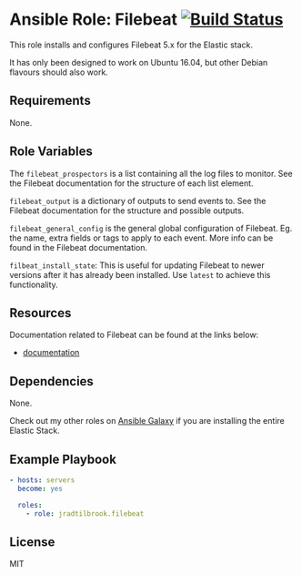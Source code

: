 # Ansible Role: Filebeat [![Build Status](https://travis-ci.org/jradtilbrook/ansible-role-filebeat.svg?branch=master)](https://travis-ci.org/jradtilbrook/ansible-role-filebeat)

This role installs and configures Filebeat 5.x for the Elastic stack.

It has only been designed to work on Ubuntu 16.04, but other Debian flavours
should also work.


## Requirements

None.


## Role Variables

The `filebeat_prospectors` is a list containing all the log files to monitor.
See the Filebeat documentation for the structure of each list element.

`filebeat_output` is a dictionary of outputs to send events to. See the
Filebeat documentation for the structure and possible outputs.

`filebeat_general_config` is the general global configuration of Filebeat. Eg.
the name, extra fields or tags to apply to each event. More info can be found in
the Filebeat documentation.

`filbeat_install_state`: This is useful for updating Filebeat to newer versions
after it has already been installed. Use `latest` to achieve this functionality.


## Resources

Documentation related to Filebeat can be found at the links below:

- [documentation](https://www.elastic.co/guide/en/beats/libbeat/current/beats-reference.html)


## Dependencies

None.

Check out my other roles on [Ansible Galaxy](https://galaxy.ansible.com/jradtilbrook)
if you are installing the entire Elastic Stack.


## Example Playbook

```yaml
- hosts: servers
  become: yes

  roles:
    - role: jradtilbrook.filebeat
```


## License

MIT
